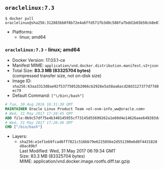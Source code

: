 ## `oraclelinux:7.3`

```console
$ docker pull oraclelinux@sha256:312883bb0f8b72e4a6ffd571fb3d0c588fa7bdd1b65b50cb8e0721b63ebd8097
```

-	Platforms:
	-	linux; amd64

### `oraclelinux:7.3` - linux; amd64

-	Docker Version: 17.03.1-ce
-	Manifest MIME: `application/vnd.docker.distribution.manifest.v2+json`
-	Total Size: **83.3 MB (83325704 bytes)**  
	(compressed transfer size, not on-disk size)
-	Image ID: `sha256:63aa3313d8ae92f53775052b2066cb2926e5a58aa6acd28d3127377d77d8ec79`
-	Default Command: `["\/bin\/bash"]`

```dockerfile
# Tue, 30 Aug 2016 16:31:30 GMT
MAINTAINER Oracle Linux Product Team <ol-ovm-info_ww@oracle.com>
# Wed, 31 May 2017 17:28:45 GMT
ADD file:0b9c57df75e4b340145955cf73145d55699262a1e69d4e14626aee649203da4a in / 
# Wed, 31 May 2017 17:28:46 GMT
CMD ["/bin/bash"]
```

-	Layers:
	-	`sha256:e1ef1eb9fcad6ff7821c516bb79e6225856e2d551390e6d0f4431828d8ac89bf`  
		Last Modified: Wed, 31 May 2017 06:19:34 GMT  
		Size: 83.3 MB (83325704 bytes)  
		MIME: application/vnd.docker.image.rootfs.diff.tar.gzip
